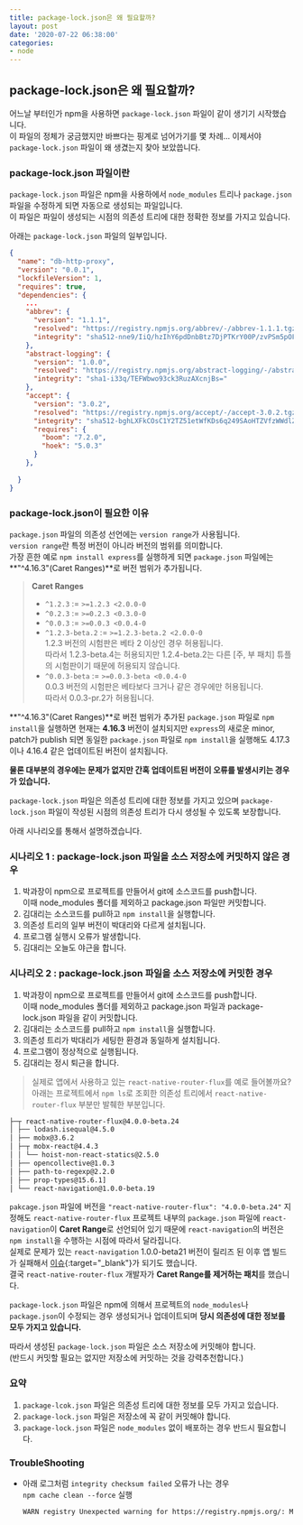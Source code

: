 ```yaml
---
title: package-lock.json은 왜 필요할까?
layout: post
date: '2020-07-22 06:38:00'
categories:
- node
---
```


## package-lock.json은 왜 필요할까?

[](/static/img/node/npm-ls.png)

어느날 부터인가 npm을 사용하면 `package-lock.json` 파일이 같이 생기기 시작했습니다.  
이 파일의 정체가 궁금했지만 바쁘다는 핑계로 넘어가기를 몇 차례... 이제서야 `package-lock.json` 파일이 
왜 생겼는지 찾아 보았씁니다.

### package-lock.json 파일이란

`package-lock.json` 파일은 npm을 사용하에서 `node_modules` 트리나 `package.json` 파일을 수정하게 되면 
자동으로 생성되는 파일입니다.  
이 파일은 파일이 생성되는 시점의 의존성 트리에 대한 정확한 정보를 가지고 있습니다.  

아래는 `package-lock.json` 파일의 일부입니다.

```json
{
  "name": "db-http-proxy",
  "version": "0.0.1",
  "lockfileVersion": 1,
  "requires": true,
  "dependencies": {
    ...
    "abbrev": {
      "version": "1.1.1",
      "resolved": "https://registry.npmjs.org/abbrev/-/abbrev-1.1.1.tgz",
      "integrity": "sha512-nne9/IiQ/hzIhY6pdDnbBtz7DjPTKrY00P/zvPSm5pOFkl6xuGrGnXn/VtTNNfNtAfZ9/1RtehkszU9qcTii0Q=="
    },
    "abstract-logging": {
      "version": "1.0.0",
      "resolved": "https://registry.npmjs.org/abstract-logging/-/abstract-logging-1.0.0.tgz",
      "integrity": "sha1-i33q/TEFWbwo93ck3RuzAXcnjBs="
    },
    "accept": {
      "version": "3.0.2",
      "resolved": "https://registry.npmjs.org/accept/-/accept-3.0.2.tgz",
      "integrity": "sha512-bghLXFkCOsC1Y2TZ51etWfKDs6q249SAoHTZVfzWWdlZxoij+mgkj9AmUJWQpDY48TfnrTDIe43Xem4zdMe7mQ==",
      "requires": {
        "boom": "7.2.0",
        "hoek": "5.0.3"
      }
    },
    
  }
}
```

### package-lock.json이 필요한 이유

`package.json` 파일의 의존성 선언에는 `version range`가 사용됩니다.  
`version range`란 특정 버전이 아니라 버전의 범위를 의미합니다.  
가장 흔한 예로 `npm install express`를 실행하게 되면 `package.json` 파일에는 **"^4.16.3"(Caret Ranges)**로 
버전 범위가 추가됩니다.

>**Caret Ranges**  
>* `^1.2.3` := `>=1.2.3 <2.0.0-0`
>* `^0.2.3` := `>=0.2.3 <0.3.0-0`
>* `^0.0.3` := `>=0.0.3 <0.0.4-0`
>* `^1.2.3-beta.2` := `>=1.2.3-beta.2 <2.0.0-0`  
>  1.2.3 버전의 시험판은 베타 2 이상인 경우 허용됩니다.  
>  따라서 1.2.3-beta.4는 허용되지만 1.2.4-beta.2는 다른 [주, 부 패치] 튜플의 시험판이기 때문에 허용되지 않습니다.
>* `^0.0.3-beta` := `>=0.0.3-beta <0.0.4-0`  
>  0.0.3 버전의 시험판은 베타보다 크거나 같은 경우에만 허용됩니다.  
>  따라서 0.0.3-pr.2가 허용됩니다.

**"^4.16.3"(Caret Ranges)**로 버전 범위가 추가된 `package.json` 파일로 `npm install`을 실행하면 
현재는 **4.16.3** 버전이 설치되지만 `express`의 새로운 minor, patch가 publish 되면 동일한 `package.json` 파일로 
`npm install`을 실행해도 4.17.3이나 4.16.4 같은 업데이트된 버전이 설치됩니다.

**물론 대부분의 경우에는 문제가 없지만 간혹 업데이트된 버전이 오류를 발생시키는 경우가 있습니다.**  

`package-lock.json` 파일은 의존성 트리에 대한 정보를 가지고 있으며 `package-lock.json` 파일이 작성된 
시점의 의존성 트리가 다시 생성될 수 있도록 보장합니다.

아래 시나리오를 통해서 설명하겠습니다.

### 시나리오 1 : package-lock.json 파일을 소스 저장소에 커밋하지 않은 경우

1. 박과장이 npm으로 프로젝트를 만들어서 git에 소스코드를 push합니다.  
   이때 node_modules 폴더를 제외하고 package.json 파일만 커밋합니다.
2. 김대리는 소스코드를 pull하고 `npm install`을 실행합니다.
3. 의존성 트리의 일부 버전이 박대리와 다르게 설치됩니다.
4. 프로그램 실행시 오류가 발생합니다.
5. 김대리는 오늘도 야근을 합니다.

### 시나리오 2 : package-lock.json 파일을 소스 저장소에 커밋한 경우

1. 박과장이 npm으로 프로젝트를 만들어서 git에 소스코드를 push합니다.  
   이때 node_modules 폴더를 제외하고 package.json 파일과 package-lock.json 파일을 같이 커밋합니다.
2. 김대리는 소스코드를 pull하고 `npm install`을 실행합니다.
3. 의존성 트리가 박대리가 세팅한 환경과 동일하게 설치됩니다.
4. 프로그램이 정상적으로 실행됩니다.
5. 김대리는 정시 퇴근을 합니다.

>실제로 앱에서 사용하고 있는 `react-native-router-flux`를 예로 들어볼까요?  
>아래는 프로젝트에서 `npm ls`로 조회한 의존성 트리에서 `react-native-router-flux` 부분만 발췌한 부분입니다.

```bash
├─┬ react-native-router-flux@4.0.0-beta.24
│ ├── lodash.isequal@4.5.0
│ ├── mobx@3.6.2
│ ├─┬ mobx-react@4.4.3
│ │ └── hoist-non-react-statics@2.5.0
│ ├── opencollective@1.0.3
│ ├── path-to-regexp@2.2.0
│ ├── prop-types@15.6.1]
│ └── react-navigation@1.0.0-beta.19
```

`pakcage.json` 파일에 버전을 `"react-native-router-flux": "4.0.0-beta.24"` 지정해도 
`react-native-router-flux` 프로젝트 내부의 `package.json` 파일에 
`react-navigation`이 **Caret Range**로 선언되어 있기 때문에 `react-navigation`의 버전은 
`npm install`을 수행하는 시점에 따라서 달라집니다.  
실제로 문제가 있는 `react-navigation` 1.0.0-beta21 버전이 릴리즈 된 이후 앱 빌드가 실패해서 
[이슈](https://github.com/aksonov/react-native-router-flux/issues/2865){:target="_blank"}가 되기도 했습니다.  
결국 `react-native-router-flux` 개발자가 **Caret Range를 제거하는 패치**를 했습니다.

`package-lock.json` 파일은 npm에 의해서 프로젝트의 `node_modules`나 `package.json`이 수정되는 경우 
생성되거나 업데이트되며 **당시 의존성에 대한 정보를 모두 가지고 있습니다.**  

따라서 생성된 `package-lock.json` 파일은 소스 저장소에 커밋해야 합니다.  
(반드시 커밋할 필요는 없지만 저장소에 커밋하는 것을 강력추천합니다.)

### 요약

1. `package-lcok.json` 파일은 의존성 트리에 대한 정보를 모두 가지고 있습니다. 
2. `package-lock.json` 파일은 저장소에 꼭 같이 커밋해야 합니다.
3. `package-lock.json` 파일은 `node_modules` 없이 배포하는 경우 반드시 필요합니다.

### TroubleShooting

* 아래 로그처럼 `integrity checksum failed` 오류가 나는 경우  
  `npm cache clean --force` 실행
  
  ```bash
  WARN registry Unexpected warning for https://registry.npmjs.org/: Miscellaneous Warning EINTEGRITY: sha1-w39Yfwo4PHAZ6CESDow/WPDSJ3I= integrity checksum failed when using sha1: wanted sha1-w39Yfwo4PHAZ6CESDow/WPDSJ3I= but got sha512-EhmUQodKB0sdzPPrbIWbGqA5cQeTWxYrAgNeeT1rLZWtD3tbNTnphz8J4vkXI3cPgBNlXBjzEbzDzq0Nwi4f9A==. (2896 bytes)
  ```










